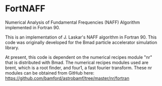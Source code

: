 # FortNAFF
Numerical Analysis of Fundamental Frequencies (NAFF) Algorithm implemented in Fortran 90.

This is an implementation of J. Laskar's NAFF algorithm in Fortran 90.  This code was originally developed for the Bmad particle accelerator simulation library.

At present, this code is dependent on the numerical recipes module "nr" that is distributed with Bmad.  The numerical recipes modules used are brent, which is a root finder, and four1, a fast fourier transform.
These nr modules can be obtained from GitHub here: https://github.com/bamford/astrobamf/tree/master/nr/fortran

